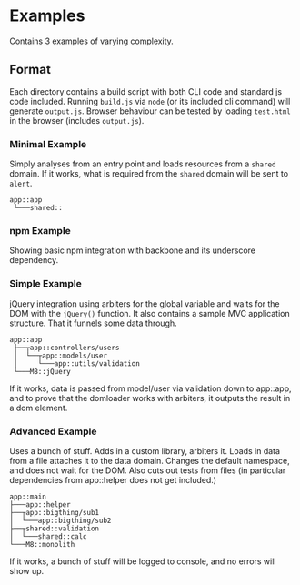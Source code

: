 # Examples

Contains 3 examples of varying complexity.
## Format
Each directory contains a build script with both CLI code and standard js code included.
Running `build.js` via `node` (or its included cli command) will generate `output.js`.
Browser behaviour can be tested by loading `test.html` in the browser (includes `output.js`).

### Minimal Example
Simply analyses from an entry point and loads resources from a `shared` domain.
If it works, what is required from the `shared` domain will be sent to `alert`.

    app::app
     └───shared::

### npm Example
Showing basic npm integration with backbone and its underscore dependency.

### Simple Example
jQuery integration using arbiters for the global variable and waits for the DOM with the `jQuery()` function.
It also contains a sample MVC application structure. That it funnels some data through.

    app::app
     ├──┬app::controllers/users
     │  └──┬app::models/user
     │     └───app::utils/validation
     └───M8::jQuery

If it works, data is passed from model/user via validation down to app::app, and to prove that the domloader works with arbiters,
it outputs the result in a dom element.

### Advanced Example
Uses a bunch of stuff. Adds in a custom library, arbiters it. Loads in data from a file attaches it to the data domain.
Changes the default namespace, and does not wait for the DOM. Also cuts out tests from files (in particular dependencies from app::helper does not get included.)

    app::main
    ├───app::helper
    ├──┬app::bigthing/sub1
    │  └───app::bigthing/sub2
    ├──┬shared::validation
    │  └───shared::calc
    └───M8::monolith

If it works, a bunch of stuff will be logged to console, and no errors will show up.
